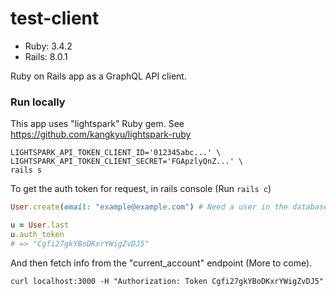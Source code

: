 # test-client

* Ruby: 3.4.2
* Rails: 8.0.1

Ruby on Rails app as a GraphQL API client.

### Run locally

This app uses "lightspark" Ruby gem. See https://github.com/kangkyu/lightspark-ruby

```
LIGHTSPARK_API_TOKEN_CLIENT_ID='012345abc...' \
LIGHTSPARK_API_TOKEN_CLIENT_SECRET='FGApzlyQnZ...' \
rails s
```

To get the auth token for request, in rails console (Run `rails c`)

```rb
User.create(email: "example@example.com") # Need a user in the database to get its auth token

u = User.last
u.auth_token
# => "Cgfi27gkYBoDKxrYWigZvDJ5"
```

And then fetch info from the "current_account" endpoint (More to come).

```
curl localhost:3000 -H "Authorization: Token Cgfi27gkYBoDKxrYWigZvDJ5"
```
